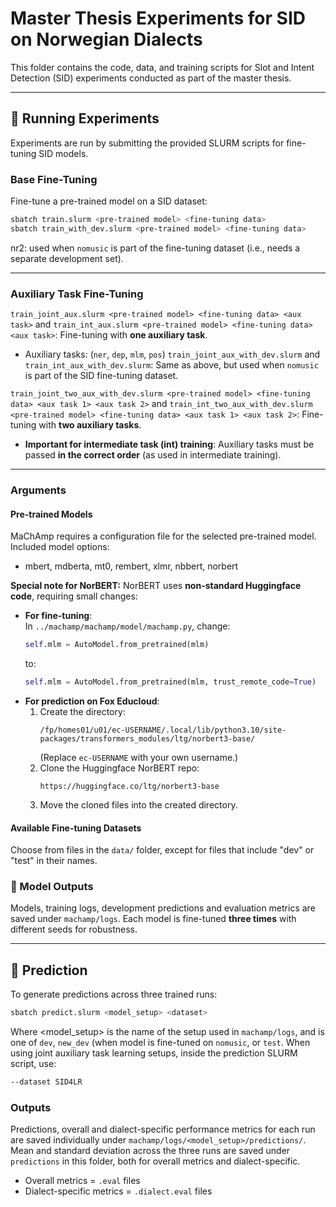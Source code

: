# Master Thesis Experiments for SID on Norwegian Dialects

This folder contains the code, data, and training scripts for Slot and Intent Detection (SID) experiments conducted as part of the master thesis.

---

## 🚀 Running Experiments
Experiments are run by submitting the provided SLURM scripts for fine-tuning SID models.


### Base Fine-Tuning
Fine-tune a pre-trained model on a SID dataset:
```bash
sbatch train.slurm <pre-trained model> <fine-tuning data>
sbatch train_with_dev.slurm <pre-trained model> <fine-tuning data>
```
nr2: used when `nomusic` is part of the fine-tuning dataset (i.e., needs a separate development set).

---

### Auxiliary Task Fine-Tuning
`train_joint_aux.slurm <pre-trained model> <fine-tuning data> <aux task>` and `train_int_aux.slurm <pre-trained model> <fine-tuning data> <aux task>`: Fine-tuning with **one auxiliary task**.
  - Auxiliary tasks: (`ner`, `dep`, `mlm`, `pos`)
`train_joint_aux_with_dev.slurm` and `train_int_aux_with_dev.slurm`: Same as above, but used when `nomusic` is part of the SID fine-tuning dataset.

`train_joint_two_aux_with_dev.slurm <pre-trained model> <fine-tuning data> <aux task 1> <aux task 2>` and `train_int_two_aux_with_dev.slurm <pre-trained model> <fine-tuning data> <aux task 1> <aux task 2>`: Fine-tuning with **two auxiliary tasks**.
  - **Important for intermediate task (int) training**:
    Auxiliary tasks must be passed **in the correct order** (as used in intermediate training).

---

### Arguments
#### Pre-trained Models
MaChAmp requires a configuration file for the selected pre-trained model.  
Included model options:
- mbert, mdberta, mt0, rembert, xlmr, nbbert, norbert

**Special note for NorBERT:**
NorBERT uses **non-standard Huggingface code**, requiring small changes:
- **For fine-tuning**:  
    In `../machamp/machamp/model/machamp.py`, change:
    ```python
    self.mlm = AutoModel.from_pretrained(mlm)
    ```
    to:
    ```python
    self.mlm = AutoModel.from_pretrained(mlm, trust_remote_code=True)
    ```
- **For prediction on Fox Educloud**:  
    1. Create the directory:
       ```
       /fp/homes01/u01/ec-USERNAME/.local/lib/python3.10/site-packages/transformers_modules/ltg/norbert3-base/
       ```
       (Replace `ec-USERNAME` with your own username.)
    2. Clone the Huggingface NorBERT repo:
       ```
       https://huggingface.co/ltg/norbert3-base
       ```
    3. Move the cloned files into the created directory.  


#### Available Fine-tuning Datasets
Choose from files in the `data/` folder, except for files that include "dev" or "test" in their names.

### 💾 Model Outputs
Models, training logs, development predictions and evaluation metrics are saved under `machamp/logs`. Each model is fine-tuned **three times** with different seeds for robustness.


---
## 🔮 Prediction
To generate predictions across three trained runs:
```bash
sbatch predict.slurm <model_setup> <dataset>
```
Where <model_setup> is the name of the setup used in `machamp/logs`, and <dataset> is one of `dev`, `new_dev` (when model is fine-tuned on `nomusic`, or `test`.
When using joint auxiliary task learning setups, inside the prediction SLURM script, use: 
```bash
--dataset SID4LR
```
### Outputs
Predictions, overall and dialect-specific performance metrics for each run are saved individually under `machamp/logs/<model_setup>/predictions/`.
Mean and standard deviation across the three runs are saved under `predictions` in this folder, both for overall metrics and dialect-specific.
- Overall metrics = `.eval` files
- Dialect-specific metrics = `.dialect.eval` files
